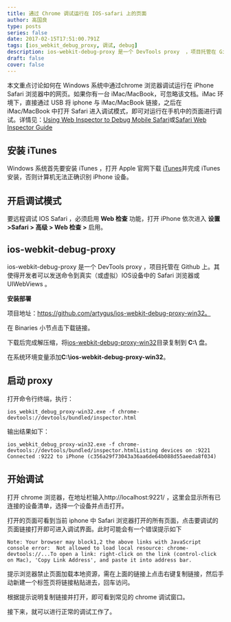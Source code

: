 ```yaml
---
title: 通过 Chrome 调试运行在 IOS-safari 上的页面
author: 高国良
type: posts
series: false
date: 2017-02-15T17:51:00.791Z
tags: [ios_webkit_debug_proxy, 调试, debug]
description: ios-webkit-debug-proxy 是一个 DevTools proxy  ，项目托管在 Github 上。其使得开发者发送命令到真实（或虚拟）IOS设备中的 Safari 浏览器或 UIWebViews 中,以实现对 IOS 中 Safari 页面的调试。
draft: false 
cover: false
---
```


本文重点讨论如何在 Windows 系统中通过chrome 浏览器调试运行在 iPhone Safari 浏览器中的网页。如果你有一台 iMac/MacBook，可忽略该文档。iMac 环境下，直接通过 USB 将 iphone 与 iMac/MacBook 链接，之后在 iMac/MacBook 中打开 Safari 进入调试模式，即可对运行在手机中的页面进行调试。详情见：[Using Web Inspector to Debug Mobile Safari](https://webdesign.tutsplus.com/articles/quick-tip-using-web-inspector-to-debug-mobile-safari--webdesign-8787)或[Safari Web Inspector Guide](https://developer.apple.com/library/content/documentation/AppleApplications/Conceptual/Safari_Developer_Guide/GettingStarted/GettingStarted.html)

## 安装 iTunes

Windows 系统首先要安装 iTunes ，打开 Apple 官网下载 [iTunes](https://www.apple.com/cn/itunes/download/)并完成 iTunes 安装，否则计算机无法正确识别 iPhone 设备。

## 开启调试模式

要远程调试 IOS Safari ，必须启用 **Web 检查** 功能，打开 iPhone 依次进入 **设置 >Safari > 高级 > Web 检查 >** 启用。

## ios-webkit-debug-proxy

ios-webkit-debug-proxy 是一个 DevTools proxy ，项目托管在 Github 上。其使得开发者可以发送命令到真实（或虚拟）IOS设备中的 Safari 浏览器或 UIWebViews 。

**安装部署**

项目地址：https://github.com/artygus/ios-webkit-debug-proxy-win32。

在 Binaries 小节点击下载链接。

下载后完成解压缩，将[ios-webkit-debug-proxy-win32](https://github.com/artygus/ios-webkit-debug-proxy-win32)目录复制到 **C:\\** 盘。

在系统环境变量添加**C:\\ios-webkit-debug-proxy-win32**。

## 启动 proxy

打开命令行终端，执行：

```
ios_webkit_debug_proxy-win32.exe -f chrome-devtools://devtools/bundled/inspector.html
```

输出结果如下：

```
ios_webkit_debug_proxy-win32.exe -f chrome-devtools://devtools/bundled/inspector.htmlListing devices on :9221 Connected :9222 to iPhone (c356a29f73043a36aa6de64b088d55aeeda8f034)
```

## 开始调试

打开 chrome 浏览器，在地址栏输入http://localhost:9221/ ，这里会显示所有已连接的设备清单，选择一个设备并点击打开。

打开的页面可看到当前 iphone 中 Safari 浏览器打开的所有页面，点击要调试的页面链接打开即可进入调试界面。此时可能会有一个错误提示如下

```
Note: Your browser may block1,2 the above links with JavaScript console error:  Not allowed to load local resource: chrome-devtools://...To open a link: right-click on the link (control-click on Mac), 'Copy Link Address', and paste it into address bar.
```

提示浏览器禁止页面加载本地资源，需在上面的链接上点击右键复制链接，然后手动新建一个标签页将链接粘贴进去，回车访问。

根据提示说明复制链接并打开，即可看到常见的 chrome 调试窗口。

接下来，就可以进行正常的调试工作了。